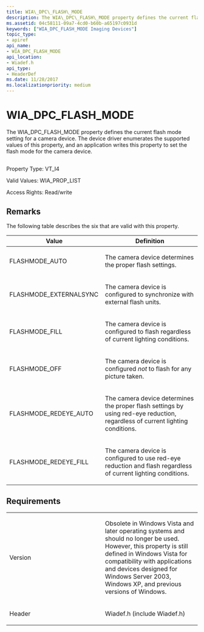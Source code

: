 ```yaml
---
title: WIA\_DPC\_FLASH\_MODE
description: The WIA\_DPC\_FLASH\_MODE property defines the current flash mode setting for a camera device. The device driver enumerates the supported values of this property, and an application writes this property to set the flash mode for the camera device.
ms.assetid: 04c58111-09a7-4cd0-b60b-a65197c0931d
keywords: ["WIA_DPC_FLASH_MODE Imaging Devices"]
topic_type:
- apiref
api_name:
- WIA_DPC_FLASH_MODE
api_location:
- Wiadef.h
api_type:
- HeaderDef
ms.date: 11/28/2017
ms.localizationpriority: medium
---
```


# WIA\_DPC\_FLASH\_MODE


The WIA\_DPC\_FLASH\_MODE property defines the current flash mode setting for a camera device. The device driver enumerates the supported values of this property, and an application writes this property to set the flash mode for the camera device.

## <span id="ddk_wia_dpc_flash_mode_si"></span><span id="DDK_WIA_DPC_FLASH_MODE_SI"></span>


Property Type: VT\_I4

Valid Values: WIA\_PROP\_LIST

Access Rights: Read/write

Remarks
-------

The following table describes the six that are valid with this property.

<table>
<colgroup>
<col width="50%" />
<col width="50%" />
</colgroup>
<thead>
<tr class="header">
<th>Value</th>
<th>Definition</th>
</tr>
</thead>
<tbody>
<tr class="odd">
<td><p>FLASHMODE_AUTO</p></td>
<td><p>The camera device determines the proper flash settings.</p></td>
</tr>
<tr class="even">
<td><p>FLASHMODE_EXTERNALSYNC</p></td>
<td><p>The camera device is configured to synchronize with external flash units.</p></td>
</tr>
<tr class="odd">
<td><p>FLASHMODE_FILL</p></td>
<td><p>The camera device is configured to flash regardless of current lighting conditions.</p></td>
</tr>
<tr class="even">
<td><p>FLASHMODE_OFF</p></td>
<td><p>The camera device is configured <em>not</em> to flash for any picture taken.</p></td>
</tr>
<tr class="odd">
<td><p>FLASHMODE_REDEYE_AUTO</p></td>
<td><p>The camera device determines the proper flash settings by using red-eye reduction, regardless of current lighting conditions.</p></td>
</tr>
<tr class="even">
<td><p>FLASHMODE_REDEYE_FILL</p></td>
<td><p>The camera device is configured to use red-eye reduction and flash regardless of current lighting conditions.</p></td>
</tr>
</tbody>
</table>

 

Requirements
------------

<table>
<colgroup>
<col width="50%" />
<col width="50%" />
</colgroup>
<tbody>
<tr class="odd">
<td><p>Version</p></td>
<td><p>Obsolete in Windows Vista and later operating systems and should no longer be used. However, this property is still defined in Windows Vista for compatibility with applications and devices designed for Windows Server 2003, Windows XP, and previous versions of Windows.</p></td>
</tr>
<tr class="even">
<td><p>Header</p></td>
<td>Wiadef.h (include Wiadef.h)</td>
</tr>
</tbody>
</table>

 

 





